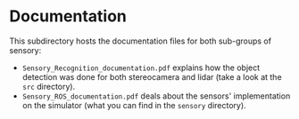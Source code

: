 # Documentation
This subdirectory hosts the documentation files for both sub-groups of sensory:
- ```Sensory_Recognition_documentation.pdf``` explains how the object detection was done for both stereocamera and lidar (take a look at the ```src``` directory).
- ```Sensory_ROS_documentation.pdf``` deals about the sensors' implementation on the simulator (what you can find in the ```sensory``` directory).
